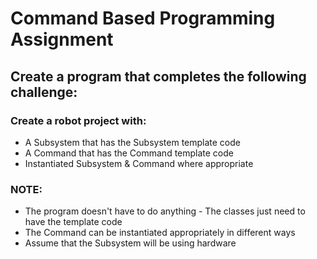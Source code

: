 # Command Based Programming Assignment

## Create a program that completes the following challenge:

### Create a robot project with:

* A Subsystem that has the Subsystem template code
* A Command that has the Command template code
* Instantiated Subsystem & Command where appropriate

### NOTE:

* The program doesn't have to do anything - The classes just need to have the template code
* The Command can be instantiated appropriately in different ways
* Assume that the Subsystem will be using hardware

